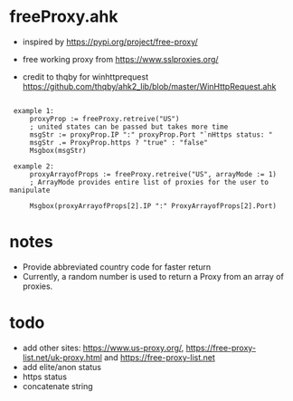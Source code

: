 # freeProxy.ahk

- inspired by https://pypi.org/project/free-proxy/

- free working proxy from https://www.sslproxies.org/

- credit to thqby for winhttprequest https://github.com/thqby/ahk2_lib/blob/master/WinHttpRequest.ahk

```autohotkey

 example 1:
     proxyProp := freeProxy.retreive("US")
     ; united states can be passed but takes more time
     msgStr := proxyProp.IP ":" proxyProp.Port "`nHttps status: "
     msgStr .= ProxyProp.https ? "true" : "false"
     Msgbox(msgStr)

 example 2:
     proxyArrayofProps := freeProxy.retreive("US", arrayMode := 1) 
     ; ArrayMode provides entire list of proxies for the user to manipulate

     Msgbox(proxyArrayofProps[2].IP ":" ProxyArrayofProps[2].Port)

```
# notes

- Provide abbreviated country code for faster return
- Currently, a random number is used to return a Proxy from an array of proxies. 
 

# todo 

- add other sites: https://www.us-proxy.org/, https://free-proxy-list.net/uk-proxy.html and https://free-proxy-list.net 
- add elite/anon status
- https status
- concatenate string
